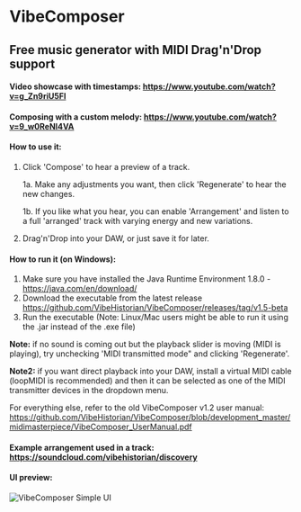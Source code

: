 # VibeComposer
## Free music generator with MIDI Drag'n'Drop support

#### Video showcase with timestamps: https://www.youtube.com/watch?v=g_Zn9riU5FI
#### Composing with a custom melody: https://www.youtube.com/watch?v=9_w0ReNI4VA

#### How to use it:
1. Click 'Compose' to hear a preview of a track.

    1a. Make any adjustments you want, then click 'Regenerate' to hear the new changes.

    1b. If you like what you hear, you can enable 'Arrangement' and listen to a full 'arranged' track with varying energy and new variations.

2. Drag'n'Drop into your DAW, or just save it for later.

#### How to run it (on Windows):
1. Make sure you have installed the Java Runtime Environment 1.8.0 - https://java.com/en/download/
2. Download the executable from the latest release https://github.com/VibeHistorian/VibeComposer/releases/tag/v1.5-beta
3. Run the executable
(Note: Linux/Mac users might be able to run it using the .jar instead of the .exe file)


**Note:** if no sound is coming out but the playback slider is moving (MIDI is playing), try unchecking 'MIDI transmitted mode" and clicking 'Regenerate'.

**Note2:** if you want direct playback into your DAW, install a virtual MIDI cable (loopMIDI is recommended) 
    and then it can be selected as one of the MIDI transmitter devices in the dropdown menu.
    
    
For everything else, refer to the old VibeComposer v1.2 user manual: https://github.com/VibeHistorian/VibeComposer/blob/development_master/midimasterpiece/VibeComposer_UserManual.pdf


#### Example arrangement used in a track: https://soundcloud.com/vibehistorian/discovery

#### UI preview:

![VibeComposer Simple UI](https://i.imgur.com/Q8G1ZqE.png)
